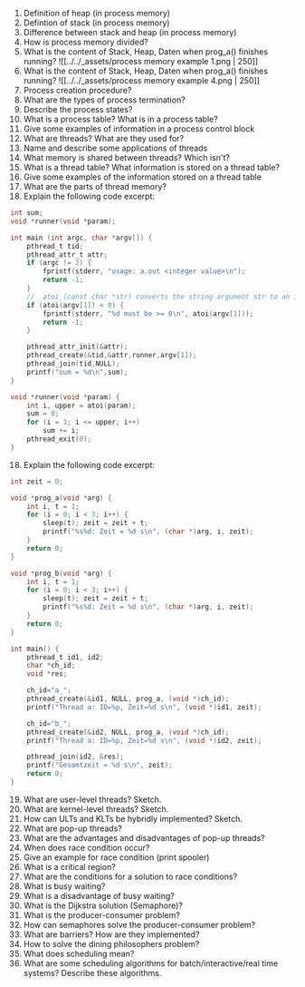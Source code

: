 1. Definition of heap (in process memory)
2. Defintion of stack (in process memory)
3. Difference between stack and heap (in process memory)
4. How is process memory divided?
5. What is the content of Stack, Heap, Daten when prog_a() finishes running? 
		![[../../_assets/process memory example 1.png | 250]]
5. What is the content of Stack, Heap, Daten when prog_a() finishes running? 
		![[../../_assets/process memory example 4.png | 250]]
6. Process creation procedure?
7. What are the types of process termination?
8. Describe the process states?
9. What is a process table? What is in a process table?
10. Give some examples of information in a process control block
11. What are threads? What are they used for?
12. Name and describe some applications of threads
13. What memory is shared between threads? Which isn't?
14. What is a thread table? What information is stored on a thread table?
15. Give some examples of the information stored on a thread table
16. What are the parts of thread memory?
17. Explain the following code excerpt:
```C
int sum;
void *runner(void *param); 

int main (int argc, char *argv[]) {
	pthread_t tid; 
	pthread_attr_t attr; 
	if (argc != 2) {
		fprintf(stderr, "usage: a.out <integer value>\n");
		return -1;
	}
	// _atoi_(const char *str) converts the string argument str to an integer
	if (atoi(argv[1]) < 0) {
		fprintf(stderr, "%d must be >= 0\n", atoi(argv[1]));
		return -1;
	}

	pthread_attr_init(&attr);
	pthread_create(&tid,&attr,runner,argv[1]);
	pthread_join(tid,NULL);
	printf("sum = %d\n",sum);
}

void *runner(void *param) {
	int i, upper = atoi(param);
	sum = 0;
	for (i = 1; i <= upper; i++)
		sum += i;
	pthread_exit(0);
}
```
18. Explain the following code excerpt:
```C
int zeit = 0; 

void *prog_a(void *arg) { 
	int i, t = 1;
	for (i = 0; i < 3; i++) {
		sleep(t); zeit = zeit + t;
		printf("%s%d: Zeit = %d s\n", (char *)arg, i, zeit);
	}
	return 0;
}

void *prog_b(void *arg) { 
	int i, t = 1;
	for (i = 0; i < 3; i++) {
		sleep(t); zeit = zeit + t;
		printf("%s%d: Zeit = %d s\n", (char *)arg, i, zeit);
	}
	return 0;
}

int main() {
	pthread_t id1, id2; 
	char *ch_id;
	void *res;

	ch_id="a_";
	pthread_create(&id1, NULL, prog_a, (void *)ch_id);
	printf("Thread a: ID=%p, Zeit=%d s\n", (void *)id1, zeit);

	ch_id="b_";
	pthread_create(&id2, NULL, prog_a, (void *)ch_id);
	printf("Thread a: ID=%p, Zeit=%d s\n", (void *)id2, zeit);

	pthread_join(id2, &res);
	printf("Gesamtzeit = %d s\n", zeit);
	return 0;
}
```
19. What are user-level threads? Sketch.
20. What are kernel-level threads? Sketch.
21. How can ULTs and KLTs be hybridly implemented? Sketch.
22. What are pop-up threads?
23. What are the advantages and disadvantages of pop-up threads?
24. When does race condition occur?
25. Give an example for race condition (print spooler)
26. What is a critical region?
27. What are the conditions for a solution to race conditions?
28. What is busy waiting?
29. What is a disadvantage of busy waiting?
30. What is the Dijkstra solution (Semaphore)?
31. What is the producer-consumer problem?
32. How can semaphores solve the producer-consumer problem?
33. What are barriers? How are they implemented?
34. How to solve the dining philosophers problem?
35. What does scheduling mean?
36. What are some scheduling algorithms for batch/interactive/real time systems? Describe these algorithms.

